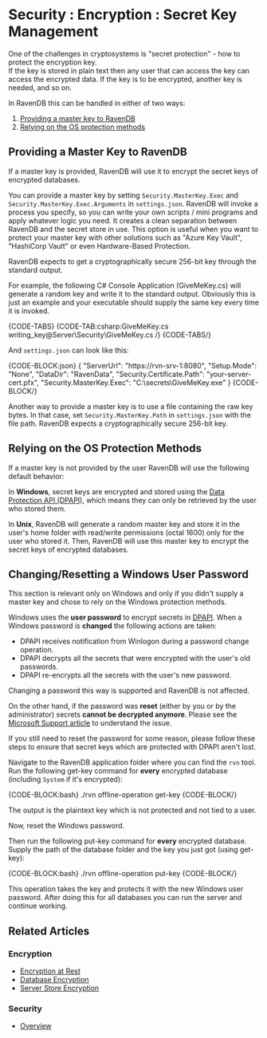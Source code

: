 # Security : Encryption : Secret Key Management

One of the challenges in cryptosystems is "secret protection" - how to protect the encryption key.  
If the key is stored in plain text then any user that can access the key can access the encrypted data. If the key is to be encrypted, another key is needed, and so on. 

In RavenDB this can be handled in either of two ways:

1. [Providing a master key to RavenDB](../../../server/security/encryption/secret-key-management#providing-a-master-key-to-ravendb)
2. [Relying on the OS protection methods](../../../server/security/encryption/secret-key-management#relying-on-the-os-protection-methods)

## Providing a Master Key to RavenDB

If a master key is provided, RavenDB will use it to encrypt the secret keys of encrypted databases.

You can provide a master key by setting `Security.MasterKey.Exec` and `Security.MasterKey.Exec.Arguments` in `settings.json`. RavenDB will invoke a process you specify, so you can write your own scripts / mini programs and apply whatever logic you need. It creates a clean separation between RavenDB and the secret store in use. This option is useful when you want to protect your master key with other solutions such as "Azure Key Vault", "HashiCorp Vault" or even Hardware-Based Protection.

RavenDB expects to get a cryptographically secure 256-bit key through the standard output.

For example, the following C# Console Application (GiveMeKey.cs) will generate a random key and write it to the standard output. Obviously this is just an example and your executable should supply the same key every time it is invoked.

{CODE-TABS}
{CODE-TAB:csharp:GiveMeKey.cs writing_key@Server\Security\GiveMeKey.cs /}
{CODE-TABS/}

And `settings.json` can look like this:

{CODE-BLOCK:json}
{
    "ServerUrl": "https://rvn-srv-1:8080",
    "Setup.Mode": "None",
    "DataDir": "RavenData",
    "Security.Certificate.Path": "your-server-cert.pfx",
    "Security.MasterKey.Exec": "C:\\secrets\\GiveMeKey.exe"
}
{CODE-BLOCK/}

Another way to provide a master key is to use a file containing the raw key bytes. In that case, set `Security.MasterKey.Path` in `settings.json` with the file path. RavenDB expects a cryptographically secure 256-bit key.

## Relying on the OS Protection Methods

If a master key is not provided by the user RavenDB will use the following default behavior:

In **Windows**, secret keys are encrypted and stored using the [Data Protection API (DPAPI)](https://msdn.microsoft.com/en-us/library/ms995355.aspx), which means they can only be retrieved by the user who stored them.

In **Unix**, RavenDB will generate a random master key and store it in the user's home folder with read/write permissions (octal 1600) only for the user who stored it. Then, RavenDB will use this master key to encrypt the secret keys of encrypted databases.

## Changing/Resetting a Windows User Password

This section is relevant only on Windows and only if you didn't supply a master key and chose to rely on the Windows protection methods.  

Windows uses the **user password** to encrypt secrets in [DPAPI](https://msdn.microsoft.com/en-us/library/ms995355.aspx).
When a Windows password is **changed** the following actions are taken:  

- DPAPI receives notification from Winlogon during a password change operation.
- DPAPI decrypts all the secrets that were encrypted with the user's old passwords.
- DPAPI re-encrypts all the secrets with the user's new password.

Changing a password this way is supported and RavenDB is not affected.

On the other hand, if the password was **reset** (either by you or by the administrator) secrets **cannot be decrypted anymore**.
Please see the [Microsoft Support article](https://support.microsoft.com/en-us/help/309408/how-to-troubleshoot-the-data-protection-api-dpapi#7) to understand the issue.

If you still need to reset the password for some reason, please follow these steps to ensure that secret keys which are protected with DPAPI aren't lost.

Navigate to the RavenDB application folder where you can find the `rvn` tool. 
Run the following get-key command for **every** encrypted database (including `System` if it's encrypted):

{CODE-BLOCK:bash}
./rvn offline-operation get-key <path-to-database-dir>
{CODE-BLOCK/}

The output is the plaintext key which is not protected and not tied to a user.

Now, reset the Windows password.

Then run the following put-key command for **every** encrypted database. Supply the path of the database folder and the key you just got (using get-key):

{CODE-BLOCK:bash}
./rvn offline-operation put-key <path-to-database-dir> <base64-plaintext-key>
{CODE-BLOCK/}

This operation takes the key and protects it with the new Windows user password.
After doing this for all databases you can run the server and continue working.

## Related Articles

### Encryption

- [Encryption at Rest](../../../server/security/encryption/encryption-at-rest)
- [Database Encryption](../../../server/security/encryption/database-encryption)
- [Server Store Encryption](../../../server/security/encryption/server-store-encryption)

### Security

- [Overview](../../../server/security/overview)
